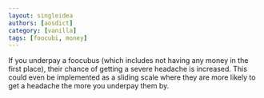 ```yaml
---
layout: singleidea
authors: [aosdict]
category: [vanilla]
tags: [foocubi, money]
---
```

If you underpay a foocubus (which includes not having any money in the first
place), their chance of getting a severe headache is increased. This could even
be implemented as a sliding scale where they are more likely to get a headache
the more you underpay them by.
